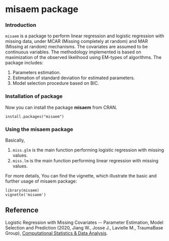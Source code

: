 # misaem package

### Introduction

`misaem` is a package to perform linear regression and logistic regression with missing data, under MCAR (Missing completely at random) and MAR (Missing at random) mechanisms. The covariates are assumed to be continuous variables. The methodology implemented is based on maximization of the observed likelihood using EM-types of algorithms. The package includes:

1. Parameters estimation.
2. Estimation of standard deviation for estimated parameters.
3. Model selection procedure based on BIC.

### Installation of package
Now you can install the package **misaem** from CRAN.
```{r}
install.packages("misaem")
 ```
 
### Using the misaem package
Basically,

1. `miss.glm` is the main function performing logistic regression with missing values.
2. `miss.lm` is the main function performing linear regression with missing values.

For more details, You can find the vignette, which illustrate the basic and further usage of misaem package:
```{r}
library(misaem)
vignette('misaem')
 ```

## Reference
Logistic Regression with Missing Covariates
-- Parameter Estimation, Model Selection
and Prediction (2020, Jiang W., Josse J., Lavielle M., TraumaBase Group), [Computational Statistics & Data Analysis](https://doi.org/10.1016/j.csda.2019.106907).

